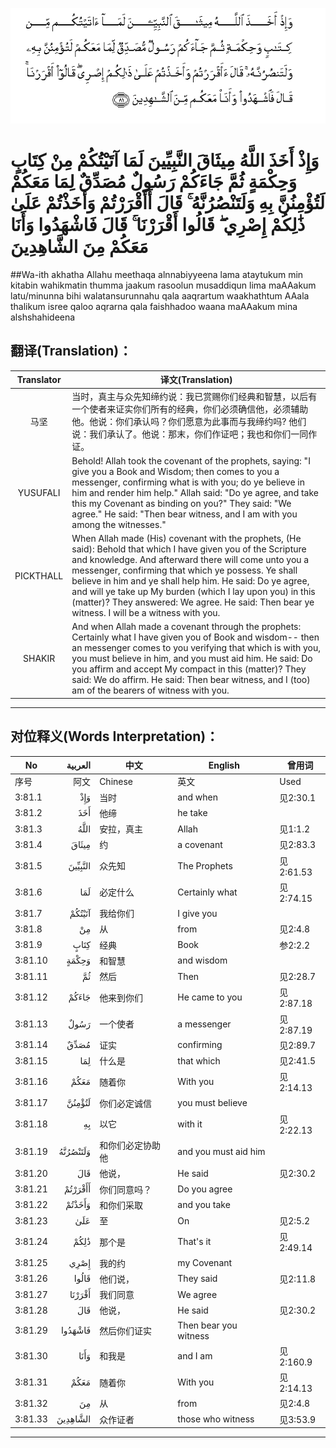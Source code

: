 ![003:081](images/003_081.gif)

# وَإِذْ أَخَذَ اللَّهُ مِيثَاقَ النَّبِيِّينَ لَمَا آتَيْتُكُمْ مِنْ كِتَابٍ وَحِكْمَةٍ ثُمَّ جَاءَكُمْ رَسُولٌ مُصَدِّقٌ لِمَا مَعَكُمْ لَتُؤْمِنُنَّ بِهِ وَلَتَنْصُرُنَّهُ ۚ قَالَ أَأَقْرَرْتُمْ وَأَخَذْتُمْ عَلَىٰ ذَٰلِكُمْ إِصْرِي ۖ قَالُوا أَقْرَرْنَا ۚ قَالَ فَاشْهَدُوا وَأَنَا مَعَكُمْ مِنَ الشَّاهِدِينَ 

##Wa-ith akhatha Allahu meethaqa alnnabiyyeena lama ataytukum min kitabin wahikmatin thumma jaakum rasoolun musaddiqun lima maAAakum latu/minunna bihi walatansurunnahu qala aaqrartum waakhathtum AAala thalikum isree qaloo aqrarna qala faishhadoo waana maAAakum mina alshshahideena 

## 翻译(Translation)：

| Translator | 译文(Translation)                                            |
| :--------: | ------------------------------------------------------------ |
|    马坚    | 当时，真主与众先知缔约说：我已赏赐你们经典和智慧，以后有一个使者来证实你们所有的经典，你们必须确信他，必须辅助他。他说：你们承认吗？你们愿意为此事而与我缔约吗? 他们说：我们承认了。他说：那末，你们作证吧；我也和你们一同作证。 |
|  YUSUFALI  | Behold! Allah took the covenant of the prophets, saying: "I give you a Book and Wisdom; then comes to you a messenger, confirming what is with you; do ye believe in him and render him help." Allah said: "Do ye agree, and take this my Covenant as binding on you?" They said: "We agree." He said: "Then bear witness, and I am with you among the witnesses." |
| PICKTHALL  | When Allah made (His) covenant with the prophets, (He said): Behold that which I have given you of the Scripture and knowledge. And afterward there will come unto you a messenger, confirming that which ye possess. Ye shall believe in him and ye shall help him. He said: Do ye agree, and will ye take up My burden (which I lay upon you) in this (matter)? They answered: We agree. He said: Then bear ye witness. I will be a witness with you. |
|   SHAKIR   | And when Allah made a covenant through the prophets: Certainly what I have given you of Book and wisdom-- then an messenger comes to you verifying that which is with you, you must believe in him, and you must aid him. He said: Do you affirm and accept My compact in this (matter)? They said: We do affirm. He said: Then bear witness, and I (too) am of the bearers of witness with you. |

---

## 对位释义(Words Interpretation)：

| No   | العربية | 中文    | English | 曾用词 |
| ---- | ------: | ------- | ------- | ------ |
| 序号 |    阿文 | Chinese | 英文    | Used   |
| 3:81.1  | وَإِذْ      | 当时             | and when              | 见2:30.1  |
| 3:81.2  | أَخَذَ      | 他缔             | he take               |           |
| 3:81.3  | اللَّهُ     | 安拉，真主       | Allah                 | 见1:1.2   |
| 3:81.4  | مِيثَاقَ    | 约               | a covenant            | 见2:83.3  |
| 3:81.5  | النَّبِيِّينَ  | 众先知           | The Prophets          | 见2:61.53 |
| 3:81.6  | لَمَا      | 必定什么         | Certainly what        | 见2:74.15 |
| 3:81.7  | آتَيْتُكُمْ   | 我给你们         | I give you            |           |
| 3:81.8  | مِنْ       | 从               | from                  | 见2:4.8   |
| 3:81.9  | كِتَابٍ     | 经典             | Book                  | 参2:2.2   |
| 3:81.10 | وَحِكْمَةٍ    | 和智慧           | and wisdom            |           |
| 3:81.11 | ثُمَّ       | 然后             | Then                  | 见2:28.7  |
| 3:81.12 | جَاءَكُمْ    | 他来到你们       | He came to you        | 见2:87.18 |
| 3:81.13 | رَسُولٌ     | 一个使者         | a messenger           | 见2:87.19 |
| 3:81.14 | مُصَدِّقٌ     | 证实             | confirming            | 见2:89.7  |
| 3:81.15 | لِمَا      | 什么是           | that which            | 见2:41.5  |
| 3:81.16 | مَعَكُمْ     | 随着你           | With you              | 见2:14.13 |
| 3:81.17 | لَتُؤْمِنُنَّ   | 你们必定诚信     | you must believe      |           |
| 3:81.18 | بِهِ       | 以它             | with it               | 见2:22.13 |
| 3:81.19 | وَلَتَنْصُرُنَّهُ | 和你们必定协助他 | and you must aid him  |           |
| 3:81.20 | قَالَ      | 他说，           | He said               | 见2:30.2  |
| 3:81.21 | أَأَقْرَرْتُمْ  | 你们同意吗？     | Do you agree          |           |
| 3:81.22 | وَأَخَذْتُمْ   | 和你们采取       | and you take          |           |
| 3:81.23 | عَلَىٰ      | 至               | On                    | 见2:5.2   |
| 3:81.24 | ذَٰلِكُمْ     | 那个是           | That's it             | 见2:49.14 |
| 3:81.25 | إِصْرِي     | 我的约           | my Covenant           |           |
| 3:81.26 | قَالُوا    | 他们说，         | They said             | 见2:11.8  |
| 3:81.27 | أَقْرَرْنَا   | 我们同意         | We agree              |           |
| 3:81.28 | قَالَ      | 他说，           | He said               | 见2:30.2  |
| 3:81.29 | فَاشْهَدُوا  | 然后你们证实     | Then bear you witness |           |
| 3:81.30 | وَأَنَا     | 和我是           | and I am              | 见2:160.9 |
| 3:81.31 | مَعَكُمْ     | 随着你           | With you              | 见2:14.13 |
| 3:81.32 | مِنَ       | 从               | from                  | 见2:4.8   |
| 3:81.33 | الشَّاهِدِينَ | 众作证者         | those who witness     | 见3:53.9  |

---
